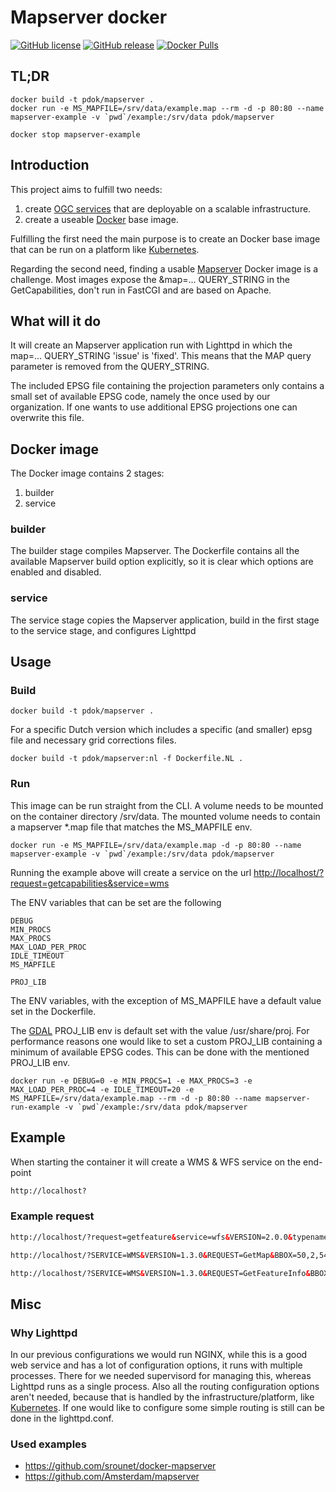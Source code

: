 # Mapserver docker

[![GitHub license](https://img.shields.io/github/license/PDOK/mapserver-docker)](https://github.com/PDOK/mapserver-docker/blob/master/LICENSE)
[![GitHub release](https://img.shields.io/github/release/PDOK/mapserver-docker.svg)](https://github.com/PDOK/mapserver-docker/releases)
[![Docker Pulls](https://img.shields.io/docker/pulls/pdok/mapserver.svg)](https://hub.docker.com/r/pdok/mapserver)

## TL;DR

```docker
docker build -t pdok/mapserver .
docker run -e MS_MAPFILE=/srv/data/example.map --rm -d -p 80:80 --name mapserver-example -v `pwd`/example:/srv/data pdok/mapserver

docker stop mapserver-example
```

## Introduction

This project aims to fulfill two needs:

1. create [OGC services](http://www.opengeospatial.org/standards) that are deployable on a scalable infrastructure.
2. create a useable [Docker](https://www.docker.com) base image.

Fulfilling the first need the main purpose is to create an Docker base image that can be run on a platform like [Kubernetes](https://kubernetes.io/).

Regarding the second need, finding a usable [Mapserver](https://github.com/mapserver/mapserver) Docker image is a challenge. Most images expose the &map=... QUERY_STRING in the GetCapabilities, don't run in FastCGI and are based on Apache.

## What will it do

It will create an Mapserver application run with Lighttpd in which the map=... QUERY_STRING 'issue' is 'fixed'. This means that the MAP query parameter is removed from the QUERY_STRING.

The included EPSG file containing the projection parameters only contains a small set of available EPSG code, namely the once used by our organization. If one wants to use additional EPSG projections one can overwrite this file.

## Docker image

The Docker image contains 2 stages:

1. builder
2. service

### builder

The builder stage compiles Mapserver. The Dockerfile contains all the available Mapserver build option explicitly, so it is clear which options are enabled and disabled.

### service

The service stage copies the Mapserver application, build in the first stage to the service stage, and configures Lighttpd

## Usage

### Build

```docker
docker build -t pdok/mapserver .
```

For a specific Dutch version which includes a specific (and smaller) epsg file and necessary grid corrections files.

```docker
docker build -t pdok/mapserver:nl -f Dockerfile.NL .
```

### Run

This image can be run straight from the CLI. A  volume needs to be mounted on the container directory /srv/data. The mounted volume needs to contain a mapserver *.map file that matches the MS_MAPFILE env.

```docker
docker run -e MS_MAPFILE=/srv/data/example.map -d -p 80:80 --name mapserver-example -v `pwd`/example:/srv/data pdok/mapserver
```

Running the example above will create a service on the url <http://localhost/?request=getcapabilities&service=wms>

The ENV variables that can be set are the following

```env
DEBUG
MIN_PROCS
MAX_PROCS
MAX_LOAD_PER_PROC
IDLE_TIMEOUT
MS_MAPFILE

PROJ_LIB
```

The ENV variables, with the exception of MS_MAPFILE have a default value set in the Dockerfile.

The [GDAL](https://gdal.org/) PROJ_LIB env is default set with the value /usr/share/proj. For performance reasons one would like to set a custom PROJ_LIB containing a minimum of available EPSG codes. This can be done with the mentioned PROJ_LIB env.

```docker
docker run -e DEBUG=0 -e MIN_PROCS=1 -e MAX_PROCS=3 -e MAX_LOAD_PER_PROC=4 -e IDLE_TIMEOUT=20 -e MS_MAPFILE=/srv/data/example.map --rm -d -p 80:80 --name mapserver-run-example -v `pwd`/example:/srv/data pdok/mapserver
```

## Example

When starting the container it will create a WMS & WFS service on the end-point

```html
http://localhost?
```

### Example request

```html
http://localhost/?request=getfeature&service=wfs&VERSION=2.0.0&typename=example:example&count=1
```

```html
http://localhost/?SERVICE=WMS&VERSION=1.3.0&REQUEST=GetMap&BBOX=50,2,54,9&CRS=EPSG:4326&WIDTH=905&HEIGHT=517&LAYERS=example&STYLES=&FORMAT=image/png&DPI=96&MAP_RESOLUTION=96&FORMAT_OPTIONS=dpi:96&TRANSPARENT=TRUE
```

```html
http://localhost/?SERVICE=WMS&VERSION=1.3.0&REQUEST=GetFeatureInfo&BBOX=48.9306039592783506,0.48758765231731171,55.46504193821721884,12.33319204541738756&CRS=EPSG:4326&WIDTH=1530&HEIGHT=844&LAYERS=example&STYLES=&FORMAT=image/png&QUERY_LAYERS=example&INFO_FORMAT=text/html&I=389&J=537&FEATURE_COUNT=10
```

## Misc

### Why Lighttpd

In our previous configurations we would run NGINX, while this is a good web service and has a lot of configuration options, it runs with multiple processes. There for we needed supervisord for managing this, whereas Lighttpd runs as a single process. Also all the routing configuration options aren't needed, because that is handled by the infrastructure/platform, like [Kubernetes](https://kubernetes.io/). If one would like to configure some simple routing is still can be done in the lighttpd.conf.

### Used examples

* <https://github.com/srounet/docker-mapserver>
* <https://github.com/Amsterdam/mapserver>
